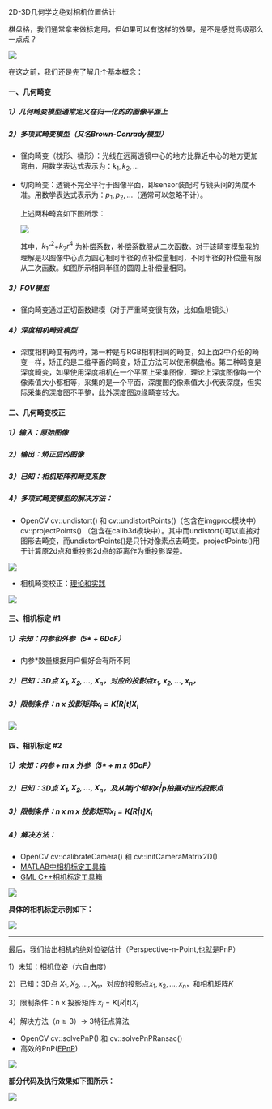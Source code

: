 2D-3D几何学之绝对相机位置估计

棋盘格，我们通常拿来做标定用，但如果可以有这样的效果，是不是感觉高级那么一点点？

![](C:\Users\P03918\Desktop\2D-3D几何学\相机位姿估计\3.png)

在这之前，我们还是先了解几个基本概念：

#### 一、几何畸变

##### 1）几何畸变模型通常定义在归一化的的图像平面上

##### 2）多项式畸变模型（又名Brown-Conrady模型）

- 径向畸变（枕形、桶形）：光线在远离透镜中心的地方比靠近中心的地方更加弯曲，用数学表达式表示为：$k_1,k_2,...$

- 切向畸变：透镜不完全平行于图像平面，即sensor装配时与镜头间的角度不准。用数学表达式表示为：$p_1,p_2,...$（通常可以忽略不计）。

  
  
  上述两种畸变如下图所示：
  
  ![](C:\Users\P03918\Desktop\2D-3D几何学\相机位姿估计\4.png)
  
  其中，$k_1r^2$+$k_2r^4$ 为补偿系数，补偿系数服从二次函数。对于该畸变模型我的理解是以图像中心点为圆心相同半径的点补偿量相同，不同半径的补偿量有服从二次函数。如图所示相同半径的圆周上补偿量相同。

##### 3）FOV模型

- 径向畸变通过正切函数建模（对于严重畸变很有效，比如鱼眼镜头）

##### 4）深度相机畸变模型

- 深度相机畸变有两种，第一种是与RGB相机相同的畸变，如上面2中介绍的畸变一样，矫正的是二维平面的畸变，矫正方法可以使用棋盘格。第二种畸变是深度畸变，如果使用深度相机在一个平面上采集图像，理论上深度图像每一个像素值大小都相等，采集的是一个平面，深度图的像素值大小代表深度，但实际采集的深度图不平整，此外深度图边缘畸变较大。

#### 二、几何畸变校正

##### 1）输入：原始图像

##### 2）输出：矫正后的图像

##### 3）已知：相机矩阵和畸变系数

##### 4）多项式畸变模型的解决方法：

- OpenCV cv::undistort() 和 cv::undistortPoints()（包含在imgproc模块中）
                                                cv::projectPoints() （包含在calib3d模块中）。其中而undistort()可以直接对图形去畸变，而undistortPoints()是只针对像素点去畸变。projectPoints()用于计算原2d点和重投影2d点的距离作为重投影误差。

![](C:\Users\P03918\Desktop\2D-3D几何学\相机位姿估计\15.png)

- 相机畸变校正：[理论和实践](https://blog.csdn.net/piaoxuezhong/article/details/75268535)

![](C:\Users\P03918\Desktop\2D-3D几何学\相机位姿估计\5.png)

#### 三、相机标定 #1

##### 1）未知：内参和外参（5* + 6DoF）

- 内参*数量根据用户偏好会有所不同

##### 2）已知：3D点 $X_1,X_2,...,X_n$，对应的投影点$x_1,x_2,...,x_n，$

##### 3）限制条件：n x 投影矩阵$x_i = K[R|t]X_i$

![](C:\Users\P03918\Desktop\2D-3D几何学\相机位姿估计\6.png)

#### 四、相机标定 #2

##### 1）未知：内参 + m x 外参（5* + m x 6DoF）

##### 2）已知：3D点 $X_1,X_2,...,X_n$，及从第$j$个相机$x_i^j$p拍摄对应的投影点

##### 3）限制条件：n x m x 投影矩阵$x_i = K[R|t]X_i$

##### 4）解决方法：

- OpenCV cv::calibrateCamera() 和 cv::initCameraMatrix2D()
- [MATLAB中相机标定工具箱](http://www.vision.caltech.edu/bouguetj/calib_doc/)
- [GML C++相机标定工具箱](http://graphics.cs.msu.ru/en/node/909)

![](C:\Users\P03918\Desktop\2D-3D几何学\相机位姿估计\8.png)

**具体的相机标定示例如下：**

![](C:\Users\P03918\Desktop\2D-3D几何学\相机位姿估计\9.png)

------

最后，我们给出相机的绝对位姿估计（Perspective-n-Point,也就是PnP）

1）未知：相机位姿（六自由度）

2）已知：3D点 $X_1,X_2,...,X_n$，对应的投影点$x_1,x_2,...,x_n，$和相机矩阵$K$

3）限制条件：n x 投影矩阵 $x_i = K[R|t]X_i$

4）解决方法（$n≥3$）→ 3特征点算法

- OpenCV cv::solvePnP() 和 cv::solvePnPRansac()
- 高效的PnP([EPnP](https://www.epfl.ch/labs/cvlab/EPnP/))

![](C:\Users\P03918\Desktop\2D-3D几何学\相机位姿估计\1.png)

**部分代码及执行效果如下图所示：**

![](C:\Users\P03918\Desktop\2D-3D几何学\相机位姿估计\12.png)